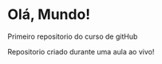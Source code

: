 # Olá, Mundo!
 Primeiro repositorio do curso de gitHub

Repositorio criado durante uma aula ao vivo!